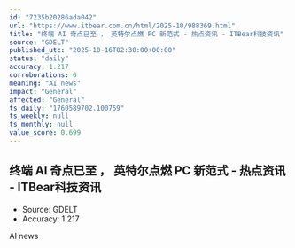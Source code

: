 ```yaml
---
id: "7235b20286ada042"
url: "https://www.itbear.com.cn/html/2025-10/988369.html"
title: "终端 AI 奇点已至 ， 英特尔点燃 PC 新范式 - 热点资讯 - ITBear科技资讯"
source: "GDELT"
published_utc: "2025-10-16T02:30:00+00:00"
status: "daily"
accuracy: 1.217
corroborations: 0
meaning: "AI news"
impact: "General"
affected: "General"
ts_daily: "1760589702.100759"
ts_weekly: null
ts_monthly: null
value_score: 0.699
---
```

## 终端 AI 奇点已至 ， 英特尔点燃 PC 新范式 - 热点资讯 - ITBear科技资讯

- Source: GDELT
- Accuracy: 1.217

AI news
